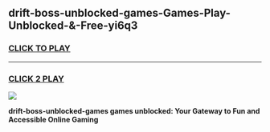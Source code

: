
## drift-boss-unblocked-games-Games-Play-Unblocked-&-Free-yi6q3
<h3>
<a href="https://premium76.site?title=drift-boss-unblocked-games&ref=24A">CLICK TO PLAY</a></h3>
<hr>

<h3>
<a href="https://premium76.site?title=drift-boss-unblocked-games&ref=24A">CLICK 2 PLAY</a>
  
</h3>

<a href="https://premium76.site?title=drift-boss-unblocked-games&ref=24A"><img src="https://clearcache.store/games.png"></a>


**drift-boss-unblocked-games games unblocked: Your Gateway to Fun and Accessible Online Gaming**
